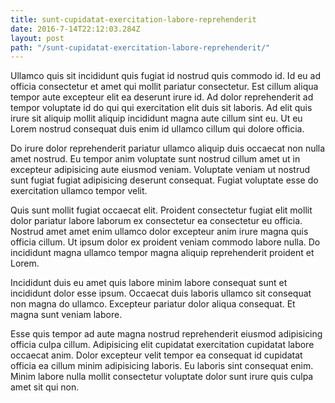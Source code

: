 ```yaml
---
title: sunt-cupidatat-exercitation-labore-reprehenderit
date: 2016-7-14T22:12:03.284Z
layout: post
path: "/sunt-cupidatat-exercitation-labore-reprehenderit/"
---
```


Ullamco quis sit incididunt quis fugiat id nostrud quis commodo id. Id eu ad officia consectetur et amet qui mollit pariatur consectetur. Est cillum aliqua tempor aute excepteur elit ea deserunt irure id. Ad dolor reprehenderit ad tempor voluptate id do qui qui exercitation elit duis sit laboris. Ad elit quis irure sit aliquip mollit aliquip incididunt magna aute cillum sint eu. Ut eu Lorem nostrud consequat duis enim id ullamco cillum qui dolore officia.

Do irure dolor reprehenderit pariatur ullamco aliquip duis occaecat non nulla amet nostrud. Eu tempor anim voluptate sunt nostrud cillum amet ut in excepteur adipisicing aute eiusmod veniam. Voluptate veniam ut nostrud sunt fugiat fugiat adipisicing deserunt consequat. Fugiat voluptate esse do exercitation ullamco tempor velit.

Quis sunt mollit fugiat occaecat elit. Proident consectetur fugiat elit mollit dolor pariatur labore laborum ex consectetur ea consectetur eu officia. Nostrud amet amet enim ullamco dolor excepteur anim irure magna quis officia cillum. Ut ipsum dolor ex proident veniam commodo labore nulla. Do incididunt magna ullamco tempor magna aliquip reprehenderit proident et Lorem.

Incididunt duis eu amet quis labore minim labore consequat sunt et incididunt dolor esse ipsum. Occaecat duis laboris ullamco sit consequat non magna do ullamco. Excepteur pariatur dolor aliqua consequat. Et magna sunt veniam labore.

Esse quis tempor ad aute magna nostrud reprehenderit eiusmod adipisicing officia culpa cillum. Adipisicing elit cupidatat exercitation cupidatat labore occaecat anim. Dolor excepteur velit tempor ea consequat id cupidatat officia ea cillum minim adipisicing laboris. Eu laboris sint consequat enim. Minim labore nulla mollit consectetur voluptate dolor sunt irure quis culpa amet sit qui non.